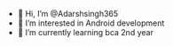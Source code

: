 - 👋 Hi, I’m @Adarshsingh365
- 👀 I’m interested in Android development
- 🌱 I’m currently learning bca 2nd year

<!---
Adarshsingh365/Adarshsingh365 is a ✨ special ✨ repository because its `README.md` (this file) appears on your GitHub profile.
You can click the Preview link to take a look at your changes.
--->
